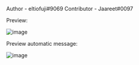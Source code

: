 Author - eltiofuji#9069
Contributor - Jaareet#0097

Preview: 

![image](https://user-images.githubusercontent.com/84447103/162569425-06644e65-00f4-432b-8d1c-f999593ff49c.png)

Preview automatic message:

![image](https://user-images.githubusercontent.com/84447103/162569447-53cfea9f-8e36-440f-9cb9-c068cc6d575e.png)
